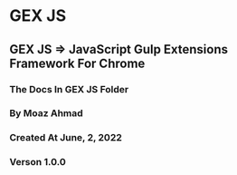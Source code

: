 # GEX JS
## GEX JS => JavaScript Gulp Extensions Framework For Chrome 

### The Docs In GEX JS Folder 

### By Moaz Ahmad 
### Created At June, 2, 2022
### Verson 1.0.0
